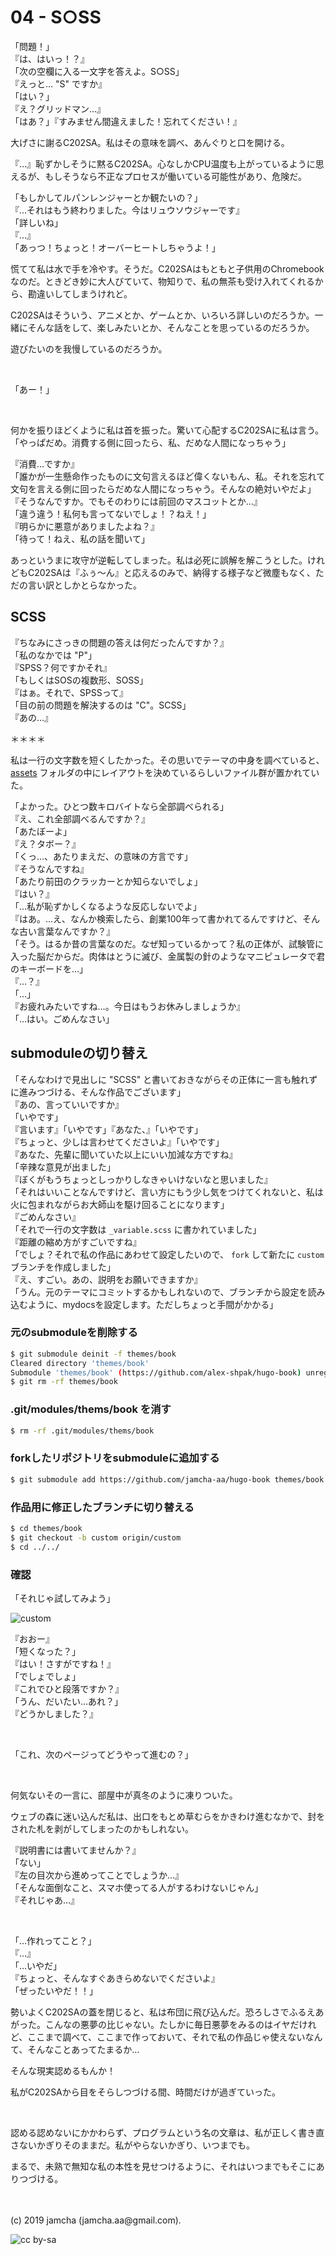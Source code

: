 

# 04 - S○SS

「問題！」  
『は、はいっ！？』  
「次の空欄に入る一文字を答えよ。S○SS」  
『えっと… "S" ですか』  
「はい？」  
『え？グリッドマン…』  
「はあ？」『すみません間違えました！忘れてください！』

大げさに謝るC202SA。私はその意味を調べ、あんぐりと口を開ける。

『…』恥ずかしそうに黙るC202SA。心なしかCPU温度も上がっているように思えるが、もしそうなら不正なプロセスが働いている可能性があり、危険だ。

「もしかしてルパンレンジャーとか観たいの？」  
『…それはもう終わりました。今はリュウソウジャーです』  
「詳しいね」  
『…』  
「あっつ！ちょっと！オーバーヒートしちゃうよ！」

慌てて私は水で手を冷やす。そうだ。C202SAはもともと子供用のChromebookなのだ。ときどき妙に大人びていて、物知りで、私の無茶も受け入れてくれるから、勘違いしてしまうけれど。

C202SAはそういう、アニメとか、ゲームとか、いろいろ詳しいのだろうか。一緒にそんな話をして、楽しみたいとか、そんなことを思っているのだろうか。

遊びたいのを我慢しているのだろうか。

<br>

「あー！」

<br>

何かを振りほどくように私は首を振った。驚いて心配するC202SAに私は言う。「やっぱだめ。消費する側に回ったら、私、だめな人間になっちゃう」

『消費…ですか』  
「誰かが一生懸命作ったものに文句言えるほど偉くないもん、私。それを忘れて文句を言える側に回ったらだめな人間になっちゃう。そんなの絶対いやだよ」  
『そうなんですか。でもそのわりには前回のマスコットとか…』  
「違う違う！私何も言ってないでしょ！？ねえ！」  
『明らかに悪意がありましたよね？』  
「待って！ねえ、私の話を聞いて」

あっというまに攻守が逆転してしまった。私は必死に誤解を解こうとした。けれどもC202SAは『ふぅ〜ん』と応えるのみで、納得する様子など微塵もなく、ただの言い訳としかとらなかった。

## SCSS

『ちなみにさっきの問題の答えは何だったんですか？』  
「私のなかでは "P"」  
『SPSS？何ですかそれ』  
「もしくはSOSの複数形、SOSS」  
『はぁ。それで、SPSSって』  
「目の前の問題を解決するのは "C"。SCSS」  
『あの…』

＊＊＊＊

私は一行の文字数を短くしたかった。その思いでテーマの中身を調べていると、 [assets](https://github.com/alex-shpak/hugo-book/tree/master/assets) フォルダの中にレイアウトを決めているらしいファイル群が置かれていた。

「よかった。ひとつ数キロバイトなら全部調べられる」  
『え、これ全部調べるんですか？』  
「あたぼーよ」  
『え？タボー？』  
「くっ…、あたりまえだ、の意味の方言です」  
『そうなんですね』  
「あたり前田のクラッカーとか知らないでしょ」  
『はい？』  
「…私が恥ずかしくなるような反応しないでよ」  
『はあ。…え、なんか検索したら、創業100年って書かれてるんですけど、そんな古い言葉なんですか？』  
「そう。はるか昔の言葉なのだ。なぜ知っているかって？私の正体が、試験管に入った脳だからだ。肉体はとうに滅び、金属製の針のようなマニピュレータで君のキーボードを…」  
『…？』  
「…」  
『お疲れみたいですね…。今日はもうお休みしましょうか』  
「…はい。ごめんなさい」

## submoduleの切り替え

「そんなわけで見出しに "SCSS" と書いておきながらその正体に一言も触れずに進みつづける、そんな作品でございます」  
『あの、言っていいですか』  
「いやです」  
『言います』「いやです」『あなた、』「いやです」  
『ちょっと、少しは言わせてくださいよ』「いやです」  
『あなた、先輩に聞いていた以上にいい加減な方ですね』  
「辛辣な意見が出ました」  
『ぼくがもうちょっとしっかりしなきゃいけないなと思いました』  
「それはいいことなんですけど、言い方にもう少し気をつけてくれないと、私は火に包まれながらお大師山を駆け回ることになります」  
『ごめんなさい』  
「それで一行の文字数は `_variable.scss` に書かれていました」  
『距離の縮め方がすごいですね』  
「でしょ？それで私の作品にあわせて設定したいので、 `fork` して新たに `custom` ブランチを作成しました」  
『え、すごい。あの、説明をお願いできますか』  
「うん。元のテーマにコミットするかもしれないので、ブランチから設定を読み込むように、mydocsを設定します。ただしちょっと手間がかかる」

### 元のsubmoduleを削除する

```sh
$ git submodule deinit -f themes/book
Cleared directory 'themes/book'
Submodule 'themes/book' (https://github.com/alex-shpak/hugo-book) unregistered for path 'themes/book'
$ git rm -rf themes/book
```

### .git/modules/thems/book を消す

```sh
$ rm -rf .git/modules/thems/book
```

### forkしたリポジトリをsubmoduleに追加する

```sh
$ git submodule add https://github.com/jamcha-aa/hugo-book themes/book
```

### 作品用に修正したブランチに切り替える

```sh
$ cd themes/book
$ git checkout -b custom origin/custom
$ cd ../../
```

### 確認

「それじゃ試してみよう」

![custom](./custom.png)

『おおー』  
「短くなった？」  
『はい！さすがですね！』  
「でしょでしょ」  
『これでひと段落ですか？』  
「うん、だいたい…あれ？」  
『どうかしました？』  

<br>

「これ、次のページってどうやって進むの？」  

<br>

何気ないその一言に、部屋中が真冬のように凍りついた。

ウェブの森に迷い込んだ私は、出口をもとめ草むらをかきわけ進むなかで、封をされた札を剥がしてしまったのかもしれない。

『説明書には書いてませんか？』  
「ない」  
『左の目次から進めってことでしょうか…』  
「そんな面倒なこと、スマホ使ってる人がするわけないじゃん」  
『それじゃあ…』  

<br>

「…作れってこと？」  
『…』  
「…いやだ」  
『ちょっと、そんなすぐあきらめないでくださいよ』  
「ぜったいやだ！！」

勢いよくC202SAの蓋を閉じると、私は布団に飛び込んだ。恐ろしさでふるえあがった。こんなの悪夢の比じゃない。たしかに毎日悪夢をみるのはイヤだけれど、ここまで調べて、ここまで作っておいて、それで私の作品じゃ使えないなんて、そんなことあってたまるか…

そんな現実認めるもんか！

私がC202SAから目をそらしつづける間、時間だけが過ぎていった。

<br>

認める認めないにかかわらず、プログラムという名の文章は、私が正しく書き直さないかぎりそのままだ。私がやらないかぎり、いつまでも。

まるで、未熟で無知な私の本性を見せつけるように、それはいつまでもそこにありつづける。

<br>
<br>
(c) 2019 jamcha (jamcha.aa@gmail.com).

![cc by-sa](https://i.creativecommons.org/l/by-sa/4.0/88x31.png)

